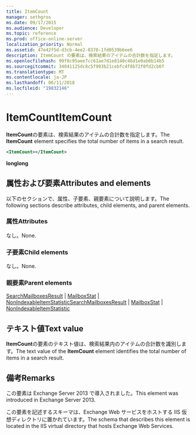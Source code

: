 ```yaml
---
title: ItemCount
manager: sethgros
ms.date: 09/17/2015
ms.audience: Developer
ms.topic: reference
ms.prod: office-online-server
localization_priority: Normal
ms.assetid: 47e42f5d-d3cb-4ee2-8370-1fd0539b6ee6
description: ItemCount の要素は、検索結果のアイテムの合計数を指定します。
ms.openlocfilehash: 99f8c95aee7cc61ae7d1e8140c46d1e0ab0b14b5
ms.sourcegitcommit: 34041125dc8c5f993b21cebfc4f8b72f0fd2cb6f
ms.translationtype: MT
ms.contentlocale: ja-JP
ms.lasthandoff: 06/11/2018
ms.locfileid: "19832146"
---
```

# <a name="itemcount"></a><span data-ttu-id="912cf-103">ItemCount</span><span class="sxs-lookup"><span data-stu-id="912cf-103">ItemCount</span></span>

<span data-ttu-id="912cf-104">**ItemCount**の要素は、検索結果のアイテムの合計数を指定します。</span><span class="sxs-lookup"><span data-stu-id="912cf-104">The **ItemCount** element specifies the total number of items in a search result.</span></span> 
  
```XML
<ItemCount></ItemCount>
```

 <span data-ttu-id="912cf-105">**long**</span><span class="sxs-lookup"><span data-stu-id="912cf-105">**long**</span></span>
## <a name="attributes-and-elements"></a><span data-ttu-id="912cf-106">属性および要素</span><span class="sxs-lookup"><span data-stu-id="912cf-106">Attributes and elements</span></span>

<span data-ttu-id="912cf-107">以下のセクションで、属性、子要素、親要素について説明します。</span><span class="sxs-lookup"><span data-stu-id="912cf-107">The following sections describe attributes, child elements, and parent elements.</span></span>
  
### <a name="attributes"></a><span data-ttu-id="912cf-108">属性</span><span class="sxs-lookup"><span data-stu-id="912cf-108">Attributes</span></span>

<span data-ttu-id="912cf-109">なし。</span><span class="sxs-lookup"><span data-stu-id="912cf-109">None.</span></span>
  
### <a name="child-elements"></a><span data-ttu-id="912cf-110">子要素</span><span class="sxs-lookup"><span data-stu-id="912cf-110">Child elements</span></span>

<span data-ttu-id="912cf-111">なし。</span><span class="sxs-lookup"><span data-stu-id="912cf-111">None.</span></span>
  
### <a name="parent-elements"></a><span data-ttu-id="912cf-112">親要素</span><span class="sxs-lookup"><span data-stu-id="912cf-112">Parent elements</span></span>

<span data-ttu-id="912cf-113">[SearchMailboxesResult](searchmailboxesresult.md) | [MailboxStat](mailboxstat.md) | [NonIndexableItemStatistic](nonindexableitemstatistic.md)</span><span class="sxs-lookup"><span data-stu-id="912cf-113">[SearchMailboxesResult](searchmailboxesresult.md) | [MailboxStat](mailboxstat.md) | [NonIndexableItemStatistic](nonindexableitemstatistic.md)</span></span>
  
## <a name="text-value"></a><span data-ttu-id="912cf-114">テキスト値</span><span class="sxs-lookup"><span data-stu-id="912cf-114">Text value</span></span>

<span data-ttu-id="912cf-115">**ItemCount**の要素のテキスト値は、検索結果内のアイテムの合計数を識別します。</span><span class="sxs-lookup"><span data-stu-id="912cf-115">The text value of the **ItemCount** element identifies the total number of items in a search result.</span></span> 
  
## <a name="remarks"></a><span data-ttu-id="912cf-116">備考</span><span class="sxs-lookup"><span data-stu-id="912cf-116">Remarks</span></span>

<span data-ttu-id="912cf-117">この要素は Exchange Server 2013 で導入されました。</span><span class="sxs-lookup"><span data-stu-id="912cf-117">This element was introduced in Exchange Server 2013.</span></span>
  
<span data-ttu-id="912cf-118">この要素を記述するスキーマは、Exchange Web サービスをホストする IIS 仮想ディレクトリに置かれています。</span><span class="sxs-lookup"><span data-stu-id="912cf-118">The schema that describes this element is located in the IIS virtual directory that hosts Exchange Web Services.</span></span>
  

